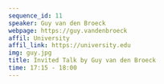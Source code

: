 ```yaml
---
sequence_id: 11
speaker: Guy van den Broeck
webpage: https://guy.vandenbroeck
affil: University
affil_link: https://university.edu
img: guy.jpg
title: Invited Talk by Guy van den Broeck
time: 17:15 - 18:00
---
```

